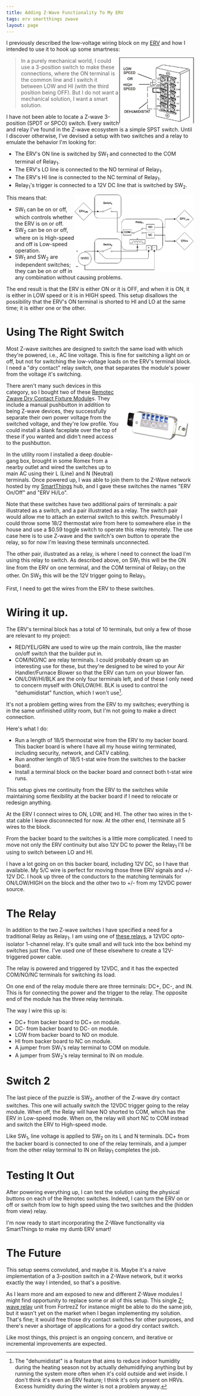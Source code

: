 ```yaml
---
title: Adding Z-Wave Functionality To My ERV
tags: erv smartthings zwave
layout: page
---
```


I previously described the low-voltage wiring block on my [ERV](/the_tools/the_erv.html) and how I intended to use it to hook up some smartness:

<img style="float: right;" src="/images/erv-lv-block.png" width="200 px" />

>In a purely mechanical world, I could use a 3-position switch to make these connections, where the ON terminal is the common line and I switch it between LOW and HI (with the third position being OFF). But I do not want a mechanical solution, I want a smart solution.

I have not been able to locate a Z-wave 3-position (SPDT or SPCO) switch. Every switch and relay I've found in the Z-wave ecosystem is a simple SPST switch. Until I discover otherwise, I've devised a setup with two switches and a relay to emulate the behavior I'm looking for:

* The ERV's ON line is switched by SW<sub>1</sub> and connected to the COM terminal of Relay<sub>1</sub>.
* The ERV's LO line is connected to the NO terminal of Relay<sub>1</sub>.
* The ERV's HI line is connected to the NC terminal of Relay<sub>1</sub>.
* Relay<sub>1</sub>'s trigger is connected to a 12V DC line that is switched by SW<sub>2</sub>.

<img style="float: right;" src="/images/erv/erv.png" width="320 px" />

This means that:

* SW<sub>1</sub> can be on or off, which controls whether the ERV is on or off.
* SW<sub>2</sub> can be on or off, where on is High-speed and off is Low-speed operation.
* SW<sub>1</sub> and SW<sub>2</sub> are independent switches; they can be on or off in any combination without causing problems.

The end result is that the ERV is either ON or it is OFF, and when it is ON, it is either in LOW speed or it is in HIGH speed. This setup disallows the possibility that the ERV's ON terminal is shorted to HI and LO at the same time; it is either one or the other.

# Using The Right Switch

Most Z-wave switches are designed to switch the same load with which they're powered, i.e., AC line voltage. This is fine for switching a light on or off, but not for switching the low-voltage loads on the ERV's terminal block. I need a "dry contact" relay switch, one that separates the module's power from the voltage it's switching.

<img style="float: right;" src="/images/31GlCPZxPcL.jpg" width="200 px" />

There aren't many such devices in this category, so I bought two of these [Remotec Zwave Dry Contact Fixture Module][]s. They include a manual pushbutton in addition to being Z-wave devices, they successfully separate their own power voltage from the switched voltage, and they're low profile. You could install a blank faceplate over the top of these if you wanted and didn't need access to the pushbutton.

In the utility room I installed a deep double-gang box, brought in some Romex from a nearby outlet and wired the switches up to main AC using their L (Line) and N (Neutral) terminals. Once powered up, I was able to join them to the Z-Wave network hosted by my [SmartThings](/the_tools/smartthings.html) hub, and I gave these switches the names "ERV On/Off" and "ERV Hi/Lo".

Note that these switches have two additional pairs of terminals: a pair illustrated as a switch, and a pair illustrated as a relay. The switch pair would allow me to attach an external switch to this switch. Presumably I could throw some 18/2 thermostat wire from here to somewhere else in the house and use a $0.59 toggle switch to operate this relay remotely. The use case here is to use Z-wave and the switch's own button to operate the relay, so for now I'm leaving these terminals unconnected.

The other pair, illustrated as a relay, is where I need to connect the load I'm using this relay to switch. As described above, on SW<sub>1</sub> this will be the ON line from the ERV on one terminal, and the COM terminal of Relay<sub>1</sub> on the other. On SW<sub>2</sub> this will be the 12V trigger going to Relay<sub>1</sub>.

First, I need to get the wires from the ERV to these switches.

# Wiring it up.

The ERV's terminal block has a total of 10 terminals, but only a few of those are relevant to my project:

* RED/YEL/GRN are used to wire up the main controls, like the master on/off switch that the builder put in.
* COM/NO/NC are relay terminals. I could probably dream up an interesting use for these, but they're designed to be wired to your Air Handler/Furnace Blower so that the ERV can turn on your blower fan.
* ON/LOW/HI/BLK are the only four terminals left, and of these I only need to concern myself with ON/LOW/HI. BLK is used to control the "dehumidistat" function, which I won't use[^1].

It's not a problem getting wires from the ERV to my switches; everything is in the same unfinished utility room, but I'm not going to make a direct connection.

Here's what I do:

* Run a length of 18/5 thermostat wire from the ERV to my backer board. This backer board is where I have all my house wiring terminated, including security, network, and CATV cabling.
* Run another length of 18/5 t-stat wire from the switches to the backer board.
* Install a terminal block on the backer board and connect both t-stat wire runs.

This setup gives me continuity from the ERV to the switches while maintaining some flexibility at the backer board if I need to relocate or redesign anything.

At the ERV I connect wires to ON, LOW, and HI. The other two wires in the t-stat cable I leave disconnected for now. At the other end, I terminate all 5 wires to the block.

From the backer board to the switches is a little more complicated. I need to move not only the ERV continuity but also 12V DC to power the Relay<sub>1</sub> I'll be using to switch between LO and HI.

I have a lot going on on this backer board, including 12V DC, so I have that available. My 5/C wire is perfect for moving those three ERV signals and +/- 12V DC. I hook up three of the conductors to the matching terminals for ON/LOW/HIGH on the block and the other two to +/- from my 12VDC power source.

# The Relay

In addition to the two Z-wave switches I have specified a need for a traditional Relay as Relay<sub>1</sub>. I am using one of [these relays][], a 12VDC opto-isolator 1-channel relay. It's quite small and will tuck into the box behind my switches just fine. I've used one of these elsewhere to create a 12V-triggered power cable.

The relay is powered and triggered by 12VDC, and it has the expected COM/NO/NC terminals for switching its load.

On one end of the relay module there are three terminals: DC+, DC-, and IN. This is for connecting the power and the trigger to the relay. The opposite end of the module has the three relay terminals.

The way I wire this up is:

* DC+ from backer board to DC+ on module.
* DC- from backer board to DC- on module.
* LOW from backer board to NO on module.
* HI from backer board to NC on module.
* A jumper from SW<sub>1</sub>'s relay terminal to COM on module.
* A jumper from SW<sub>2</sub>'s relay terminal to IN on module.

# Switch 2

The last piece of the puzzle is SW<sub>2</sub>, another of the Z-wave dry contact switches. This one will actually switch the 12VDC trigger going to the relay module. When off, the Relay will have NO shorted to COM, which has the ERV in Low-speed mode. When on, the relay will short NC to COM instead and switch the ERV to High-speed mode.

Like SW<sub>1</sub>, line voltage is applied to SW<sub>2</sub> on its L and N terminals. DC+ from the backer board is connected to one of the relay terminals, and a jumper from the other relay terminal to IN on Relay<sub>1</sub> completes the job.

# Testing It Out

After powering everything up, I can test the solution using the physical buttons on each of the Remotec switches. Indeed, I can turn the ERV on or off or switch from low to high speed using the two switches and the (hidden from view) relay.

I'm now ready to start incorporating the Z-Wave functionality via SmartThings to make my dumb ERV smart!

# The Future

This setup seems convoluted, and maybe it is. Maybe it's a naive implementation of a 3-position switch in a Z-Wave network, but it works exactly the way I intended, so that's a positive.

As I learn more and am exposed to new and different Z-Wave modules I might find opportunity to replace some or all of this setup. This single [Z-wave relay][fort] unit from FortrezZ for instance might be able to do the same job, but it wasn't yet on the market when I began implementing my solution. That's fine; it would free those dry contact switches for other purposes, and there's never a shortage of applications for a good dry contact switch.

Like most things, this project is an ongoing concern, and iterative or incremental improvements are expected.

[fort]: http://www.fortrezz.com/index.php/products/mimo
[Remotec Zwave Dry Contact Fixture Module]: http://amzn.to/28ZmZ8o
[these relays]: http://amzn.to/28PrCjN

[^1]: The "dehumidistat" is a feature that aims to reduce indoor humidity during the heating season not by actually dehumidifying anything but by running the system more often when it's cold outside and wet inside. I don't think it's even an ERV feature; I think it's only present on HRVs. Excess humidity during the winter is not a problem anyway.
